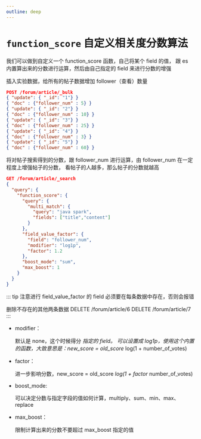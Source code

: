 ```yaml
---
outline: deep
---
```


# `function_score` 自定义相关度分数算法

我们可以做到自定义一个 function_score 函数，自己将某个 field 的值，
跟 es 内置算出来的分数进行运算，然后由自己指定的 field 来进行分数的增强

插入实验数据，给所有的帖子数据增加 follower（查看）数量

```json
POST /forum/article/_bulk
{ "update": { "_id": "1"} }
{ "doc" : {"follower_num" : 5} }
{ "update": { "_id": "2"} }
{ "doc" : {"follower_num" : 10} }
{ "update": { "_id": "3"} }
{ "doc" : {"follower_num" : 25} }
{ "update": { "_id": "4"} }
{ "doc" : {"follower_num" : 3} }
{ "update": { "_id": "5"} }
{ "doc" : {"follower_num" : 60} }
```

将对帖子搜索得到的分数，跟 follower_num 进行运算，由 follower_num 在一定程度上增强帖子的分数，
看帖子的人越多，那么帖子的分数就越高

```json
GET /forum/article/_search
{
  "query": {
    "function_score": {
      "query": {
        "multi_match": {
          "query": "java spark",
          "fields": ["title","content"]
        }
      },
      "field_value_factor": {
        "field": "follower_num",
        "modifier": "log1p",
        "factor": 1.2
      },
      "boost_mode": "sum",
      "max_boost": 1
    }
  }
}
```

::: tip
注意进行 field_value_factor 的 field 必须要在每条数据中存在，否则会报错

删除不存在的其他两条数据
DELETE /forum/article/6
DELETE /forum/article/7
:::

- modifier：

    默认是 none，这个时候得分 *指定的 field。
    可以设置成 log1p，使用这个内置的函数，大致意思是：new_score = old_score* log(1 + number_of_votes)
- factor：

    进一步影响分数，new_score = old_score *log(1 + factor* number_of_votes)
- boost_mode:

    可以决定分数与指定字段的值如何计算，multiply、sum、min、max、replace
- max_boost：

    限制计算出来的分数不要超过 max_boost 指定的值
